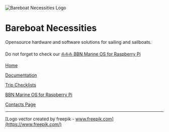 ![Bareboat Necessities Logo](./bareboat-necessities-logo.svg)

# Bareboat Necessities
Opensource hardware and software solutions for sailing and sailboats.

Do not forget to check our [ ⛵⛵⛵ ](https://github.com/bareboat-necessities/lysmarine_gen)  [ BBN Marine OS for Raspberry Pi ](https://github.com/bareboat-necessities/lysmarine_gen) 


[Home](https://bareboat-necessities.github.io)

[Documentation](https://bareboat-necessities.github.io/my-bareboat)

[Trip Checklists](https://bareboat-necessities.github.io/my-bareboat/bareboat-equipment-checklist)

[BBN Marine OS for Raspberry Pi](https://github.com/bareboat-necessities/lysmarine_gen)

[Contacts Page](https://bareboat-necessities.wixsite.com/my-bareboat)


------

[Logo vector created by freepik - www.freepik.com](https://www.freepik.com/)
